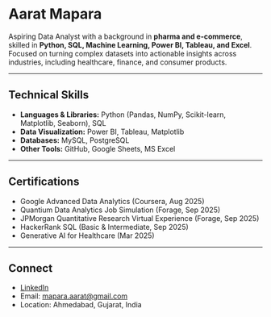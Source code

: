 # Aarat Mapara

Aspiring Data Analyst with a background in **pharma and e-commerce**, skilled in **Python, SQL, Machine Learning, Power BI, Tableau, and Excel**.  
Focused on turning complex datasets into actionable insights across industries, including healthcare, finance, and consumer products.

---

## Technical Skills
- **Languages & Libraries:** Python (Pandas, NumPy, Scikit-learn, Matplotlib, Seaborn), SQL  
- **Data Visualization:** Power BI, Tableau, Matplotlib  
- **Databases:** MySQL, PostgreSQL  
- **Other Tools:** GitHub, Google Sheets, MS Excel  

---

## Certifications
- Google Advanced Data Analytics (Coursera, Aug 2025)  
- Quantium Data Analytics Job Simulation (Forage, Sep 2025)  
- JPMorgan Quantitative Research Virtual Experience (Forage, Sep 2025)  
- HackerRank SQL (Basic & Intermediate, Sep 2025)  
- Generative AI for Healthcare (Mar 2025)

---

## Connect
- [LinkedIn](https://www.linkedin.com/in/aarat-mapara-637b00193/)  
- Email: mapara.aarat@gmail.com  
- Location: Ahmedabad, Gujarat, India
